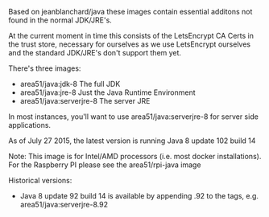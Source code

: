Based on jeanblanchard/java these images contain essential additons not found in the normal JDK/JRE's.

At the current moment in time this consists of the LetsEncrypt CA Certs in the trust store, necessary for ourselves as we use LetsEncrypt ourselves and the standard JDK/JRE's don't support them yet.

There's three images:

* area51/java:jdk-8 The full JDK
* area51/java:jre-8 Just the Java Runtime Environment
* area51/java:serverjre-8 The server JRE

In most instances, you'll want to use area51/java:serverjre-8 for server side applications.

As of July 27 2015, the latest version is running Java 8 update 102 build 14

Note: This image is for Intel/AMD processors (i.e. most docker installations). For the Raspberry PI please see the area51/rpi-java image

Historical versions:
* Java 8 update 92 build 14 is available by appending .92 to the tags, e.g. area51/java:serverjre-8.92

